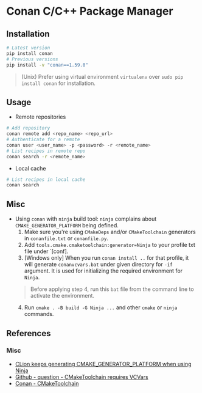 # Conan C/C++ Package Manager

## Installation
```bash
# Latest version
pip install conan
# Previous versions
pip install -v "conan==1.59.0"
```
> (Unix) Prefer using virtual environment `virtualenv` over `sudo pip install conan` for installation.

## Usage
- Remote repositories
```bash
# Add repository
conan remote add <repo_name> <repo_url>
# Authenticate for a remote
conan user <user_name> -p <password> -r <remote_name>
# List recipes in remote repo
conan search -r <remote_name>
```

- Local cache
```bash
# List recipes in local cache
conan search
```

## Misc
- Using `conan` with `ninja` build tool: `ninja` complains about `CMAKE_GENERATOR_PLATFORM` being defined.
    1. Make sure you're using `CMakeDeps` and/or `CMakeToolchain` generators in `conanfile.txt` or `conanfile.py`.
    2. Add `tools.cmake.cmaketoolchain:generator=Ninja` to your profile txt file under `[conf].
    3. [Windows only] When you run `conan install ..` for that profile, it will generate `conanvcvars.bat` under given directory for `-if` argument. It is used for initializing the required environment for `Ninja`.
    >  Before applying step 4, run this `bat` file from the command line to activate the environment.
    4. Run `cmake . -B build -G Ninja ...` and other `cmake` or `ninja` commands.

## References
### Misc
- [CLion keeps generating CMAKE_GENERATOR_PLATFORM when using Ninja](https://youtrack.jetbrains.com/issue/CPP-32953)
- [Github - question - CMakeToolchain requires VCVars](https://github.com/conan-io/conan/issues/12855)
- [Conan - CMakeToolchain](https://docs.conan.io/1/reference/conanfile/tools/cmake/cmaketoolchain.html)